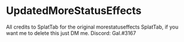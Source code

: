 # UpdatedMoreStatusEffects
All credits to SplatTab for the original morestatuseffects
SplatTab, if you want me to delete this just DM me. 
Discord: Gal.#3167

